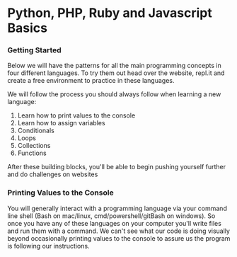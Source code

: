 # Python, PHP, Ruby and Javascript Basics

### Getting Started
Below we will have the patterns for all the main programming concepts in four different languages. To try them out head over the website, repl.it and create a free environment to practice in these languages.

We will follow the process you should always follow when learning a new language:
1. Learn how to print values to the console
2. Learn how to assign variables
3. Conditionals
4. Loops
5. Collections
6. Functions


After these building blocks, you'll be able to begin pushing yourself further and do challenges on websites


### Printing Values to the Console
You will generally interact with a programming language via your command line shell (Bash on mac/linux, cmd/powershell/gitBash on windows). So once you have any of these languages on your computer you'll write files and run them with a command. We can't see what our code is doing visually beyond occasionally printing values to the console to assure us the program is following our instructions.

